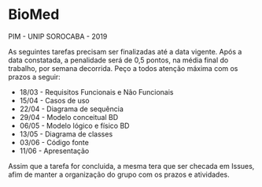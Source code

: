# BioMed
PIM - UNIP SOROCABA - 2019

As seguintes tarefas precisam ser finalizadas até a data vigente. Após a data constatada, a penalidade será de 0,5 pontos, na média final do trabalho, por semana decorrida.
Peço a todos atenção máxima com os prazos a seguir:

 - 18/03 - Requisitos Funcionais e Não Funcionais
 - 15/04 - Casos de uso
 - 22/04 - Diagrama de sequência
 - 29/04 - Modelo conceitual BD
 - 06/05 - Modelo lógico e físico BD
 - 13/05 - Diagrama de classes
 - 03/06 - Código fonte
 - 11/06 - Apresentação
 
 Assim que a tarefa for concluida, a mesma tera que ser checada em Issues, afim de manter a organização do grupo com os prazos e atividades.
